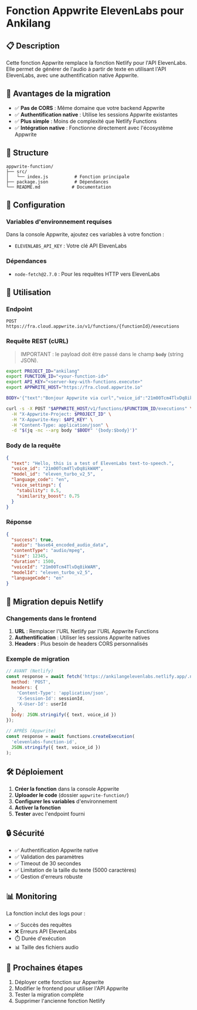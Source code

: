 # Fonction Appwrite ElevenLabs pour Ankilang

## 📋 Description

Cette fonction Appwrite remplace la fonction Netlify pour l'API ElevenLabs. Elle permet de générer de l'audio à partir de texte en utilisant l'API ElevenLabs, avec une authentification native Appwrite.

## 🚀 Avantages de la migration

- ✅ **Pas de CORS** : Même domaine que votre backend Appwrite
- ✅ **Authentification native** : Utilise les sessions Appwrite existantes
- ✅ **Plus simple** : Moins de complexité que Netlify Functions
- ✅ **Intégration native** : Fonctionne directement avec l'écosystème Appwrite

## 📁 Structure

```
appwrite-function/
├── src/
│   └── index.js          # Fonction principale
├── package.json          # Dépendances
└── README.md            # Documentation
```

## 🔧 Configuration

### Variables d'environnement requises

Dans la console Appwrite, ajoutez ces variables à votre fonction :

- `ELEVENLABS_API_KEY` : Votre clé API ElevenLabs

### Dépendances

- `node-fetch@2.7.0` : Pour les requêtes HTTP vers ElevenLabs

## 📡 Utilisation

### Endpoint

```
POST https://fra.cloud.appwrite.io/v1/functions/{functionId}/executions
```

### Requête REST (cURL)
> IMPORTANT : le payload doit être passé dans le champ **`body`** (string JSON).
```bash
export PROJECT_ID="ankilang"
export FUNCTION_ID="<your-function-id>"
export API_KEY="<server-key-with-functions.execute>"
export APPWRITE_HOST="https://fra.cloud.appwrite.io"

BODY='{"text":"Bonjour Appwrite via curl","voice_id":"21m00Tcm4TlvDq8ikWAM"}'

curl -s -X POST "$APPWRITE_HOST/v1/functions/$FUNCTION_ID/executions" \
  -H "X-Appwrite-Project: $PROJECT_ID" \
  -H "X-Appwrite-Key: $API_KEY" \
  -H "Content-Type: application/json" \
  -d "$(jq -nc --arg body "$BODY" '{body:$body}')"
```

### Body de la requête

```json
{
  "text": "Hello, this is a test of ElevenLabs text-to-speech.",
  "voice_id": "21m00Tcm4TlvDq8ikWAM",
  "model_id": "eleven_turbo_v2_5",
  "language_code": "en",
  "voice_settings": {
    "stability": 0.5,
    "similarity_boost": 0.75
  }
}
```

### Réponse

```json
{
  "success": true,
  "audio": "base64_encoded_audio_data",
  "contentType": "audio/mpeg",
  "size": 12345,
  "duration": 1500,
  "voiceId": "21m00Tcm4TlvDq8ikWAM",
  "modelId": "eleven_turbo_v2_5",
  "languageCode": "en"
}
```

## 🔄 Migration depuis Netlify

### Changements dans le frontend

1. **URL** : Remplacer l'URL Netlify par l'URL Appwrite Functions
2. **Authentification** : Utiliser les sessions Appwrite natives
3. **Headers** : Plus besoin de headers CORS personnalisés

### Exemple de migration

```javascript
// AVANT (Netlify)
const response = await fetch('https://ankilangelevenlabs.netlify.app/.netlify/functions/elevenlabs', {
  method: 'POST',
  headers: {
    'Content-Type': 'application/json',
    'X-Session-Id': sessionId,
    'X-User-Id': userId
  },
  body: JSON.stringify({ text, voice_id })
});

// APRÈS (Appwrite)
const response = await functions.createExecution(
  'elevenlabs-function-id',
  JSON.stringify({ text, voice_id })
);
```

## 🛠️ Déploiement

1. **Créer la fonction** dans la console Appwrite
2. **Uploader le code** (dossier `appwrite-function/`)
3. **Configurer les variables** d'environnement
4. **Activer la fonction**
5. **Tester** avec l'endpoint fourni

## 🔒 Sécurité

- ✅ Authentification Appwrite native
- ✅ Validation des paramètres
- ✅ Timeout de 30 secondes
- ✅ Limitation de la taille du texte (5000 caractères)
- ✅ Gestion d'erreurs robuste

## 📊 Monitoring

La fonction inclut des logs pour :
- ✅ Succès des requêtes
- ❌ Erreurs API ElevenLabs
- ⏱️ Durée d'exécution
- 📊 Taille des fichiers audio

## 🎯 Prochaines étapes

1. Déployer cette fonction sur Appwrite
2. Modifier le frontend pour utiliser l'API Appwrite
3. Tester la migration complète
4. Supprimer l'ancienne fonction Netlify
